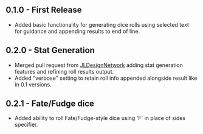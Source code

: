 ## 0.1.0 - First Release
* Added basic functionality for generating dice rolls using selected text for guidance and appending results to end of line.

## 0.2.0 - Stat Generation
* Merged pull request from [JLDesignNetwork](https://github.com/JLDesignNetwork) adding stat generation features and refining roll results output.
* Added "verbose" setting to retain roll info appended alongside result like in 0.1 versions.

## 0.2.1 - Fate/Fudge dice
* Added ability to roll Fate/Fudge-style dice using 'F' in place of sides specifier.
